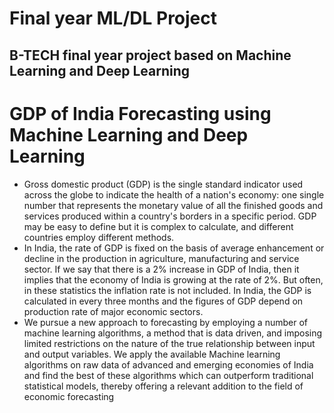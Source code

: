 # Final year ML/DL Project
B-TECH final year project based on Machine Learning and Deep Learning
------------------------------------------------------------------------------------------------
# GDP of India Forecasting using Machine Learning and Deep Learning
* Gross domestic product (GDP) is the single standard indicator used across the globe to indicate
the health of a nation's economy: one single number that represents the monetary value of all
the finished goods and services produced within a country's borders in a specific period. GDP
may be easy to define but it is complex to calculate, and different countries employ different
methods.
* In India, the rate of GDP is fixed on the basis of average enhancement or decline in the
production in agriculture, manufacturing and service sector. If we say that there is a 2%
increase in GDP of India, then it implies that the economy of India is growing at the rate of 2%.
But often, in these statistics the inflation rate is not included. In India, the GDP is calculated in
every three months and the figures of GDP depend on production rate of major economic
sectors.
* We pursue a new approach to forecasting by employing a number of machine learning
algorithms, a method that is data driven, and imposing limited restrictions on the nature of the
true relationship between input and output variables. We apply the available Machine learning 
algorithms on raw data of advanced and emerging economies of India and find the best of
these algorithms which can outperform traditional statistical models, thereby offering a
relevant addition to the field of economic forecasting
